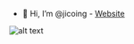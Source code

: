 - 👋 Hi, I’m @jicoing - [Website](https://jicoing.github.io/komlalebu/)
<!---
jicoing/jicoing is a ✨ special ✨ repository because its `README.md` (this file) appears on your GitHub profile.
You can click the Preview link to take a look at your changes.
--->
![alt text](http://url/to/img.png)

